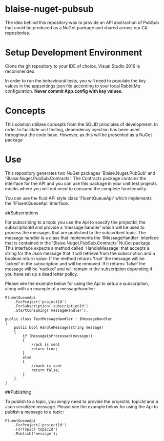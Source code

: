 # blaise-nuget-pubsub

The idea behind this repository was to provide an API abstraction of PubSub that could be produced as a NuGet package and shared across our C# repositories.

# Setup Development Environment

Clone the git repository to your IDE of choice. Visual Studio 2019 is recommended.

In order to run the behavioural tests, you will need to populate the key values in the appsettings.json file according to your local RabbitMq configuration. **Never commit App.config with key values.**

# Concepts

This solution utilizes concepts from the SOLID principles of development. In order to facilitate unit testing, dependency injection has been used throughout the code base. However, as this will be presented as a NuGet package 
  

# Use

This repository generates two NuGet packages 'Blaise.Nuget.PubSub' and 'Blaise.Nuget.PubSub.Contracts'. The Contracts package contains the interface for the API and you can use this package in your unit test projects 
mocks where you will not need to consume the complete functionality. 

You can use the fluid API style class 'FluentQueueApi' which implements the 'IFluentQueueApi' interface.

##Subscriptions

For subscribing to a topic you use the Api to specify the projectId, the subscriptionId and provide a 'message handler' which will be used to process the messages that are published to the subscribed topic. The
message handler is a class that implements the 'IMessageHandler' interface that is contained in the 'Blaise.Nuget.PubSub.Contracts' NuGet package. This interface expects a method called 'HandleMessage' that accepts a string
for the Json message that it will retrieve from the subscription and a boolean return value. If the method returns 'true' the message will be 'acked' in the subscription and will be removed. If it returns 'false' the message will be 'nacked' 
and will remain in the subscription depending if you have set up a dead letter policy.

Please see the example below for using the Api to setup a subscription, along with an example of a messagehandler: 

	FluentQueueApi
		.ForProject('projectId')
		.ForSubscription('subscriptionId')
		.StartConsuming('messageHandler');

	public class TestMessageHandler : IMessageHandler
    {        
        public bool HandleMessage(string message)
        {
            if (MessageIsProcessed(message))
            {
                //ack is sent
                return true;
            }
            else
            {
                //nack is sent
                return false;
            }
        }
    }
		  
		 
##Publishing

To publish to a topic, you simply need to provide the projectId, topicId and a Json serialized message. Please see the example below for using the Api to publish a message to a topic:
		  
	FluentQueueApi
        .ForProject('projectId')
        .ForTopic('topicId')
        .Publish('message');